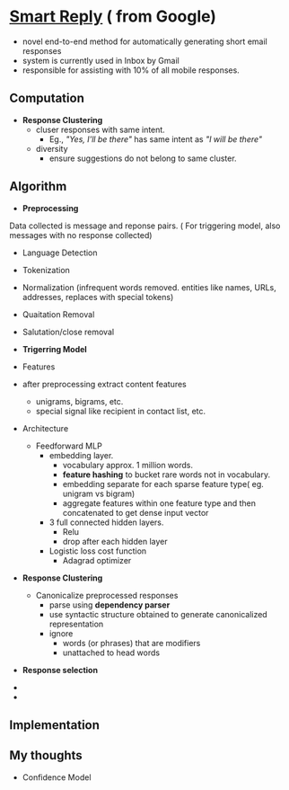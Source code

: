 # [Smart Reply](https://arxiv.org/abs/1606.04870) ( from Google)
* novel end-to-end method for automatically generating short email responses
* system is currently used in Inbox by Gmail
* responsible for assisting with 10% of all mobile responses.

## Computation

- **Response Clustering**
  - cluser responses with same intent. 
    - Eg., _"Yes, I'll be there"_ has same intent as _"I will be there"_
  - diversity
    - ensure suggestions do not belong to same cluster.

## Algorithm
- **Preprocessing**

 Data collected is message and reponse pairs. ( For triggering model, also messages with no response collected)
 - Language Detection
 - Tokenization 
 - Normalization (infrequent words removed. entities like names, URLs, addresses, replaces with special tokens)
 - Quaitation Removal
 - Salutation/close removal
 
- **Trigerring Model**
 - Features
  - after preprocessing extract content features
    - unigrams, bigrams, etc.
    - special signal like recipient in contact list, etc.
 - Architecture
   - Feedforward MLP
     - embedding layer.
       - vocabulary approx. 1 million words.
       - **feature hashing** to bucket rare words not in vocabulary.
       - embedding separate for each sparse feature type( eg. unigram vs bigram)
       - aggregate features within one feature type and then concatenated to get dense input vector
     - 3 full connected hidden layers.
       - Relu
       - drop after each hidden layer
     - Logistic loss cost function
       - Adagrad optimizer
   
- **Response Clustering**
  - Canonicalize preprocessed responses
    - parse using **dependency parser**
    - use syntactic structure obtained to generate canonicalized representation
    - ignore
      - words (or phrases) that are modifiers
      - unattached to head words

- **Response selection**
 - 
- 

## Implementation

## My thoughts
 - Confidence Model


